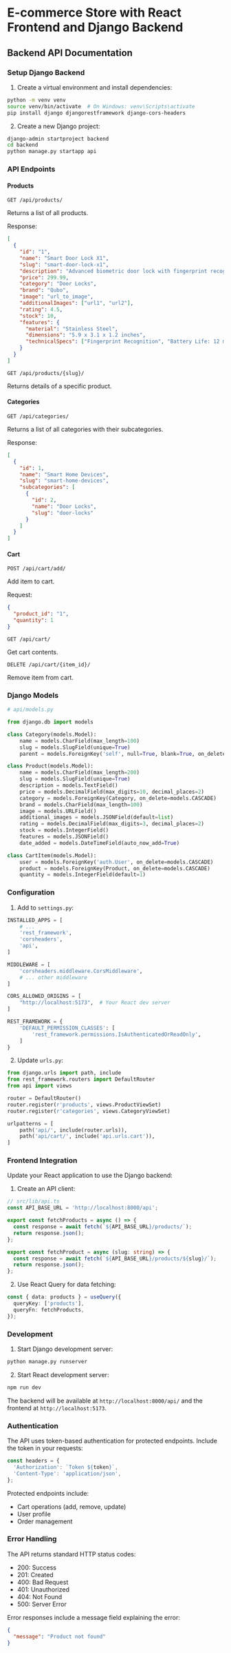 # E-commerce Store with React Frontend and Django Backend

## Backend API Documentation

### Setup Django Backend

1. Create a virtual environment and install dependencies:
```bash
python -m venv venv
source venv/bin/activate  # On Windows: venv\Scripts\activate
pip install django djangorestframework django-cors-headers
```

2. Create a new Django project:
```bash
django-admin startproject backend
cd backend
python manage.py startapp api
```

### API Endpoints

#### Products

```
GET /api/products/
```
Returns a list of all products.

Response:
```json
[
  {
    "id": "1",
    "name": "Smart Door Lock X1",
    "slug": "smart-door-lock-x1",
    "description": "Advanced biometric door lock with fingerprint recognition",
    "price": 299.99,
    "category": "Door Locks",
    "brand": "Qubo",
    "image": "url_to_image",
    "additionalImages": ["url1", "url2"],
    "rating": 4.5,
    "stock": 10,
    "features": {
      "material": "Stainless Steel",
      "dimensions": "5.9 x 3.1 x 1.2 inches",
      "technicalSpecs": ["Fingerprint Recognition", "Battery Life: 12 months", "Bluetooth Enabled"]
    }
  }
]
```

```
GET /api/products/{slug}/
```
Returns details of a specific product.

#### Categories

```
GET /api/categories/
```
Returns a list of all categories with their subcategories.

Response:
```json
[
  {
    "id": 1,
    "name": "Smart Home Devices",
    "slug": "smart-home-devices",
    "subcategories": [
      {
        "id": 2,
        "name": "Door Locks",
        "slug": "door-locks"
      }
    ]
  }
]
```

#### Cart

```
POST /api/cart/add/
```
Add item to cart.

Request:
```json
{
  "product_id": "1",
  "quantity": 1
}
```

```
GET /api/cart/
```
Get cart contents.

```
DELETE /api/cart/{item_id}/
```
Remove item from cart.

### Django Models

```python
# api/models.py

from django.db import models

class Category(models.Model):
    name = models.CharField(max_length=100)
    slug = models.SlugField(unique=True)
    parent = models.ForeignKey('self', null=True, blank=True, on_delete=models.CASCADE)

class Product(models.Model):
    name = models.CharField(max_length=200)
    slug = models.SlugField(unique=True)
    description = models.TextField()
    price = models.DecimalField(max_digits=10, decimal_places=2)
    category = models.ForeignKey(Category, on_delete=models.CASCADE)
    brand = models.CharField(max_length=100)
    image = models.URLField()
    additional_images = models.JSONField(default=list)
    rating = models.DecimalField(max_digits=3, decimal_places=2)
    stock = models.IntegerField()
    features = models.JSONField()
    date_added = models.DateTimeField(auto_now_add=True)

class CartItem(models.Model):
    user = models.ForeignKey('auth.User', on_delete=models.CASCADE)
    product = models.ForeignKey(Product, on_delete=models.CASCADE)
    quantity = models.IntegerField(default=1)
```

### Configuration

1. Add to `settings.py`:
```python
INSTALLED_APPS = [
    # ...
    'rest_framework',
    'corsheaders',
    'api',
]

MIDDLEWARE = [
    'corsheaders.middleware.CorsMiddleware',
    # ... other middleware
]

CORS_ALLOWED_ORIGINS = [
    "http://localhost:5173",  # Your React dev server
]

REST_FRAMEWORK = {
    'DEFAULT_PERMISSION_CLASSES': [
        'rest_framework.permissions.IsAuthenticatedOrReadOnly',
    ]
}
```

2. Update `urls.py`:
```python
from django.urls import path, include
from rest_framework.routers import DefaultRouter
from api import views

router = DefaultRouter()
router.register(r'products', views.ProductViewSet)
router.register(r'categories', views.CategoryViewSet)

urlpatterns = [
    path('api/', include(router.urls)),
    path('api/cart/', include('api.urls.cart')),
]
```

### Frontend Integration

Update your React application to use the Django backend:

1. Create an API client:
```typescript
// src/lib/api.ts
const API_BASE_URL = 'http://localhost:8000/api';

export const fetchProducts = async () => {
  const response = await fetch(`${API_BASE_URL}/products/`);
  return response.json();
};

export const fetchProduct = async (slug: string) => {
  const response = await fetch(`${API_BASE_URL}/products/${slug}/`);
  return response.json();
};
```

2. Use React Query for data fetching:
```typescript
const { data: products } = useQuery({
  queryKey: ['products'],
  queryFn: fetchProducts,
});
```

### Development

1. Start Django development server:
```bash
python manage.py runserver
```

2. Start React development server:
```bash
npm run dev
```

The backend will be available at `http://localhost:8000/api/` and the frontend at `http://localhost:5173`.

### Authentication

The API uses token-based authentication for protected endpoints. Include the token in your requests:

```typescript
const headers = {
  'Authorization': `Token ${token}`,
  'Content-Type': 'application/json',
};
```

Protected endpoints include:
- Cart operations (add, remove, update)
- User profile
- Order management

### Error Handling

The API returns standard HTTP status codes:
- 200: Success
- 201: Created
- 400: Bad Request
- 401: Unauthorized
- 404: Not Found
- 500: Server Error

Error responses include a message field explaining the error:
```json
{
  "message": "Product not found"
}
```